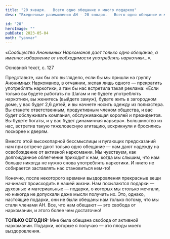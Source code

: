 ```yaml
---
title: "20 января.   Всего одно обещание и много подарков"
desc: "Ежедневные размышления АН - 20 января.   Всего одно обещание и много подарков"

id: "20"
heroImage: ""
pubDate: 2023-05-04
moth: "yanvar"
---
```


_«Сообщество Анонимных Наркоманов дает только одно обещание, а именно:
избавление от необходимости употреблять наркотики…»._

Основной текст, с. 127

Представьте, как бы это выглядело, если бы мы пришли на группу Анонимных
Наркоманов, в отчаянии, желая лишь одного — прекратить употреблять наркотики,
а там бы нас встретила такая реклама: «Если только вы будете работать по Шагам
и не будете употреблять наркотики, вы женитесь (выйдете замуж), будете жить в
загородном доме, у вас будет 2,6 детей, и вы начнете носить одежду из
полиэстера. Вы станете ответственным, продуктивным членом общества, и вас
будет обслуживать компания, обслуживающая королей и президентов. Вы будете
богаты, и у вас будет динамичная карьера». Большинство из нас, встретив такую
тяжеловесную агитацию, вскрикнули и бросились поскорее к дверям.

Вместо этой высокопарной бессмыслицы и пугающих предсказаний нам при встрече
дают только одно обещание — нам дают надежду на освобождение от активной
наркомании. Мы чувствуем, как долгожданное облегчение приходит к нам, когда мы
слышим, что нам больше никогда не нужно снова употреблять наркотики. И никто
не собирается заставлять нас становиться кем-то!

Конечно, после некоторого времени выздоровления прекрасные вещи начинают
происходить в нашей жизни. Нам посылаются подарки — духовные и материальные —
подарки, о которых мы столько мечтали, но никогда не допускали даже мысли
получить их. Это, однако, настоящие подарки, они не были обещаны нам только
потому, что мы стали членами АН. Все, что нам обещают — это свобода от
наркомании, и этого более чем достаточно!

**ТОЛЬКО СЕГОДНЯ:** Мне была обещана свобода от активной наркомании. Подарки,
которые я получаю — это плоды моего выздоровления.
